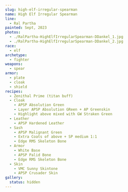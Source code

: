 ```yaml
---
slug: high-elf-irregular-spearman
name: High Elf Irregular Spearman
line:
  - Ral Partha
painted: Sept, 2023
photos:
  - ./RalPartha-HighElfIrregularSpearman-DDankel_1.jpg
  - ./RalPartha-HighElfIrregularSpearman-DDankel_2.jpg
race:
  - elf
archetype:
  - fighter
weapons:
  - spear
armor:
  - plate
  - cloak
  - shield
recipes:
  - Zenithal Prime (titan buff)
  - Cloak
    - APSP Absolution Green
    - Layer APSP Absolution GReen + AP Greenskin
    - Highlight above mixed with GW Straken Green
  - Leather
    - APSP Hardened Leather
  - Sash
    - APSP Malignant Green
    - Extra Coats of above + SP medium 1:1
    - Edge RMS Skeleton Bone
  - Armor
    - White Base
    - APSP Palid Bone
    - Edge RMS Skeleton Bone
  - Skin
    - VMC Sunny Skintone
    - APSP Crusader Skin
gallery:
  status: hidden
---
```

